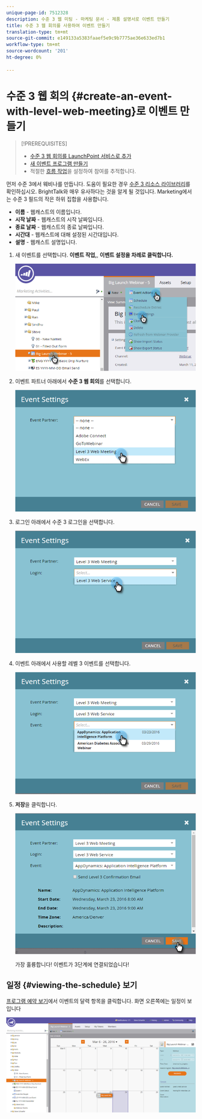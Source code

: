 ```yaml
---
unique-page-id: 7512328
description: 수준 3 웹 미팅 - 마케팅 문서 - 제품 설명서로 이벤트 만들기
title: 수준 3 웹 회의를 사용하여 이벤트 만들기
translation-type: tm+mt
source-git-commit: e149133a5383faaef5e9c9b7775ae36e633ed7b1
workflow-type: tm+mt
source-wordcount: '201'
ht-degree: 0%

---
```



# 수준 3 웹 회의 {#create-an-event-with-level-web-meeting}로 이벤트 만들기

>[!PREREQUISITES]
>
>* [수준 3 웹 회의를 LaunchPoint 서비스로 추가](/help/marketo/product-docs/administration/additional-integrations/add-level-3-web-meeting-as-a-launchpoint-service.md)
>* [새 이벤트 프로그램 만들기](/help/marketo/product-docs/demand-generation/events/understanding-events/create-a-new-event-program.md)
>* 적절한 [흐름 작업](https://docs.marketo.com/x/k8Kt)을 설정하여 참여를 추적합니다.

>



먼저 수준 3에서 웨비나를 만듭니다. 도움이 필요한 경우 [수준 3 리소스 라이브러리](http://www.level3.com/en/resource-library/)를 확인하십시오. BrightTalk와 매우 유사하다는 것을 알게 될 것입니다.  Marketing에서는 수준 3 필드의 작은 하위 집합을 사용합니다.

* **이름**  - 웹캐스트의 이름입니다.
* **시작 날짜**  - 웹캐스트의 시작 날짜입니다.
* **종료 날짜**  - 웹캐스트의 종료 날짜입니다.
* **시간대**  - 웹캐스트에 대해 설정된 시간대입니다.
* **설명**  - 웹캐스트 설명입니다.

1. 새 이벤트를 선택합니다. **이벤트 작업,**, **이벤트 설정을 차례로 클릭합니다.**

   ![](assets/image2016-3-24-15-3a40-3a39.png)

1. 이벤트 파트너 아래에서 **수준 3 웹 회의**&#x200B;를 선택합니다.

   ![](assets/image2016-3-24-15-3a42-3a10.png)

1. 로그인 아래에서 수준 3 로그인을 선택합니다.

   ![](assets/image2016-3-24-15-3a43-3a43.png)

1. 이벤트 아래에서 사용할 레벨 3 이벤트를 선택합니다.

   ![](assets/image2016-3-24-15-3a44-3a41.png)

1. **저장**&#x200B;을 클릭합니다.

   ![](assets/image2016-3-24-15-3a45-3a31.png)

   가장 훌륭합니다! 이벤트가 3단계에 연결되었습니다!

## 일정 {#viewing-the-schedule} 보기

[프로그램 예약 보기](http://docs.marketo.com/display/docs/program+schedule+view)에서 이벤트의 달력 항목을 클릭합니다. 화면 오른쪽에는 일정이 보입니다

![](assets/image2016-3-24-15-3a51-3a7.png)
